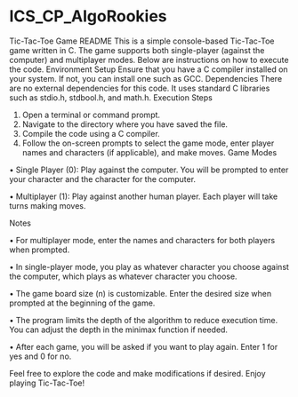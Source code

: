 # ICS_CP_AlgoRookies

Tic-Tac-Toe Game README
This is a simple console-based Tic-Tac-Toe game written in C. The game supports both single-player (against the computer) and multiplayer modes. Below are instructions on how to execute the code.
Environment Setup
Ensure that you have a C compiler installed on your system. If not, you can install one such as GCC.
Dependencies
There are no external dependencies for this code. It uses standard C libraries such as stdio.h, stdbool.h, and math.h.
Execution Steps
1.	Open a terminal or command prompt.
2.	Navigate to the directory where you have saved the file.
3.	Compile the code using a C compiler.
4.	Follow the on-screen prompts to select the game mode, enter player names and characters (if applicable), and make moves.
Game Modes

•	Single Player (0): Play against the computer. You will be prompted to enter your character and the character for the computer.

•	Multiplayer (1): Play against another human player. Each player will take turns making moves.

Notes

•	For multiplayer mode, enter the names and characters for both players when prompted.

•	In single-player mode, you play as whatever character you choose against the computer, which plays as whatever character you choose.

•	The game board size (n) is customizable. Enter the desired size when prompted at the beginning of the game.

•	The program limits the depth of the algorithm to reduce execution time. You can adjust the depth in the minimax function if needed.

•	After each game, you will be asked if you want to play again. Enter 1 for yes and 0 for no.

Feel free to explore the code and make modifications if desired. Enjoy playing Tic-Tac-Toe!
